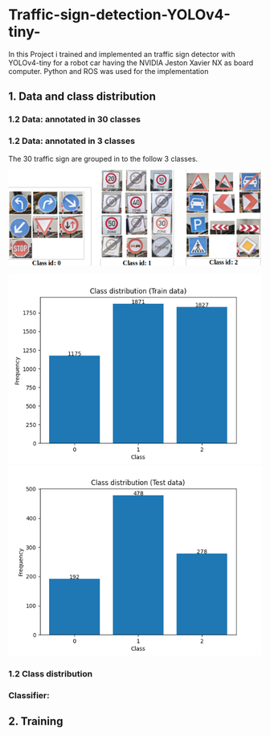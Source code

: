 # Traffic-sign-detection-YOLOv4-tiny-
  In this Project i trained and implemented an traffic sign detector with YOLOv4-tiny for a robot car having the NVIDIA Jeston Xavier NX as board computer. Python and ROS was used for the implementation

## 1. Data and class distribution
  ### 1.2 Data: annotated in 30 classes  
  ### 1.2 Data: annotated in 3 classes
  The 30 traffic sign are grouped in to the follow 3 classes.
  <p><img src="yolo_classes.png"/></p>
  <p>
    <img src="img/yolo_train_3.png"/>
    <img src="img/yolo_test_3.png"/>
  </p>

 ### 1.2 Class distribution
 ### Classifier:
     
## 2. Training
